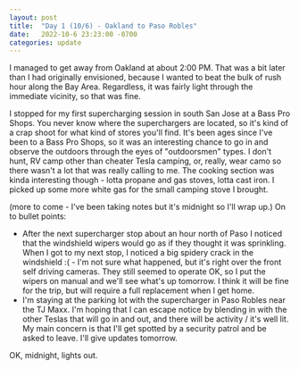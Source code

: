 ```yaml
---
layout: post
title:  "Day 1 (10/6) - Oakland to Paso Robles"
date:   2022-10-6 23:23:00 -0700
categories: update
---
```


I managed to get away from Oakland at about 2:00 PM. That was a bit later than I had originally envisioned, because I wanted to beat the bulk of rush hour along the Bay Area. Regardless, it was fairly light through the immediate vicinity, so that was fine.

I stopped for my first supercharging session in south San Jose at a Bass Pro Shops. You never know where the superchargers are located, so it's kind of a crap shoot for what kind of stores you'll find. It's been ages since I've been to a Bass Pro Shops, so it was an interesting chance to go in and observe the outdoors through the eyes of "outdoorsmen" types. I don't hunt, RV camp other than cheater Tesla camping, or, really, wear camo so there wasn't a lot that was really calling to me. The cooking section was kinda interesting though - lotta propane and gas stoves, lotta cast iron. I picked up some more white gas for the small camping stove I brought.

(more to come - I've been taking notes but it's midnight so I'll wrap up.) On to bullet points:

* After the next supercharger stop about an hour north of Paso I noticed that the windshield wipers would go as if they thought it was sprinkling. When I got to my next stop, I noticed a big spidery crack in the windshield :( - I'm not sure what happened, but it's right over the front self driving cameras. They still seemed to operate OK, so I put the wipers on manual and we'll see what's up tomorrow. I think it will be fine for the trip, but will require a full replacement when I get home.
* I'm staying at the parking lot with the supercharger in Paso Robles near the TJ Maxx. I'm hoping that I can escape notice by blending in with the other Teslas that will go in and out, and there will be activity / it's well lit. My main concern is that I'll get spotted by a security patrol and be asked to leave. I'll give updates tomorrow.

OK, midnight, lights out.

